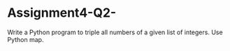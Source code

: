 # Assignment4-Q2-
Write a Python program to triple all numbers of a given list of integers. Use Python map.
